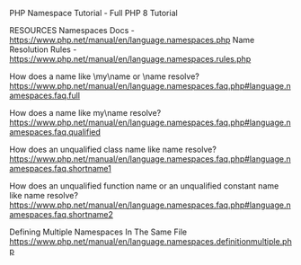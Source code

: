 PHP Namespace Tutorial - Full PHP 8 Tutorial

RESOURCES
Namespaces Docs - https://www.php.net/manual/en/language.namespaces.php
Name Resolution Rules - https://www.php.net/manual/en/language.namespaces.rules.php

How does a name like \my\name or \name resolve?
https://www.php.net/manual/en/language.namespaces.faq.php#language.namespaces.faq.full

How does a name like my\name resolve?
https://www.php.net/manual/en/language.namespaces.faq.php#language.namespaces.faq.qualified

How does an unqualified class name like name resolve?
https://www.php.net/manual/en/language.namespaces.faq.php#language.namespaces.faq.shortname1

How does an unqualified function name or an unqualified constant name like name resolve?
https://www.php.net/manual/en/language.namespaces.faq.php#language.namespaces.faq.shortname2

Defining Multiple Namespaces In The Same File
https://www.php.net/manual/en/language.namespaces.definitionmultiple.php
